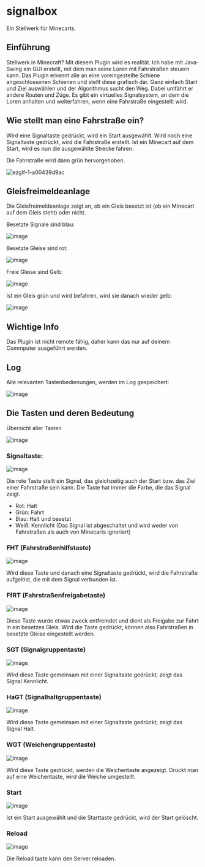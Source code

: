 # signalbox
Ein Stellwerk für Minecarts.

## Einführung

Stellwerk in Minecraft? Mit diesem Plugin wird es realität. 
Ich habe mit Java-Swing ein GUI erstellt, mit dem man seine Loren mit Fahrstraßen steuern kann. 
Das Plugin erkennt alle an eine voreingestellte Schiene angeschlossenen Schienen und stellt diese grafisch dar.
Ganz einfach Start und Ziel auswählen und der Algorithmus sucht den Weg. 
Dabei umfährt er andere Routen und Züge. Es gibt ein virtuelles Signalsystem, an dem die Loren anhalten und weiterfahren, wenn eine Fahrstraße eingestellt wird.

## Wie stellt man eine Fahrstraße ein?
Wird eine Signaltaste gedrückt, wird ein Start ausgewählt. Wird noch eine Signaltaste gedrückt, wird die Fahrstraße erstellt.
Ist ein Minecart auf dem Start, wird es nun die ausgewählte Strecke fahren.

Die Fahrstraße wird dann grün hervorgehoben.

![ezgif-1-a00439d9ac](https://user-images.githubusercontent.com/71724439/156902933-afdde00e-8482-4694-9263-4bbcf892437d.gif)

## Gleisfreimeldeanlage
Die Gleisfreimeldeanlage zeigt an, ob ein Gleis besetzt ist (ob ein Minecart auf dem Gleis steht) oder nicht.

Besetzte Signale sind blau:

![image](https://user-images.githubusercontent.com/71724439/156902188-22761503-3c26-446a-9a5a-fa617f7d0db7.png)

Besetzte Gleise sind rot:

![image](https://user-images.githubusercontent.com/71724439/156902342-e9bc7102-95b2-4466-9e90-76da7eb5cfaf.png)

Freie Gleise sind Gelb:

![image](https://user-images.githubusercontent.com/71724439/156902347-2c68c989-a0f4-48c1-9f9a-47c9faeedabe.png)

Ist ein Gleis grün und wird befahren, wird sie danach wieder gelb:

![image](https://user-images.githubusercontent.com/71724439/156902486-19c4bd65-6954-40cb-a44e-e26f25bb030a.png)

## Wichtige Info
Das Plugin ist nicht remote fähig, daher kann das nur auf deinem Commputer ausgeführt werden.

## Log
Alle relevanten Tastenbedienungen, werden im Log gespeichert:

![image](https://user-images.githubusercontent.com/71724439/156902538-eb8724ea-3d60-4ac4-bb4d-e831994ec59e.png)

## Die Tasten und deren Bedeutung

Übersicht aller Tasten

![image](https://user-images.githubusercontent.com/71724439/156901494-e05b913d-63ae-4241-9c49-e0ad7e6c1106.png)

### Signaltaste:

![image](https://user-images.githubusercontent.com/71724439/156901743-be36625a-b8da-4048-81d3-24fb16b4170d.png)

Die rote Taste stellt ein Signal, das gleichzeitig auch der Start bzw. das Ziel einer Fahrstraße sein kann.
Die Taste hat immer die Farbe, die das Signal zeigt.

- Rot: Halt
- Grün: Fahrt
- Blau: Halt und besetzt
- Weiß: Kennlicht (Das Signal ist abgeschaltet und wird weder von Fahrstraßen als auch von Minecarts ignoriert)

### FHT (Fahrstraßenhilfstaste)

![image](https://user-images.githubusercontent.com/71724439/156902411-916aed0a-45b9-4d9f-b7f8-590fdfec08f7.png)

Wird diese Taste und danach eine Signaltaste gedrückt, wird die Fahrstraße aufgelöst, die mit dem Signal verbunden ist.

### FfRT (Fahrstraßenfreigabetaste)

![image](https://user-images.githubusercontent.com/71724439/156902418-a03d1246-7fd4-4095-b5b4-9ed9c18adac0.png)

Diese Taste wurde etwas zweck entfremdet und dient als Freigabe zur Fahrt in ein besetzes Gleis.
Wird die Taste gedrückt, können also Fahrstraßen in besetzte Gleise eingestellt werden.

### SGT (Signalgruppentaste)

![image](https://user-images.githubusercontent.com/71724439/156902012-71b1b2a0-75d4-4c74-b99a-fdaf770ce8b5.png)

Wird diese Taste gemeinsam mit einer Signaltaste gedrückt, zeigt das Signal Kennlicht.

### HaGT (Signalhaltgruppentaste)

![image](https://user-images.githubusercontent.com/71724439/156902025-53704ab5-494f-4d95-b2e1-dbee3a0b9ef0.png)

Wird diese Taste gemeinsam mit einer Signaltaste gedrückt, zeigt das Signal Halt.

### WGT (Weichengruppentaste)

![image](https://user-images.githubusercontent.com/71724439/156902045-a597af8e-430e-4cca-a830-7083cb5ee096.png)

Wird diese Taste gedrückt, werden die Weichentaste angezeigt. Drückt man auf eine Weichentaste, wird die Weiche umgestellt.

### Start

![image](https://user-images.githubusercontent.com/71724439/156902076-4b479ed3-4f81-49a0-9164-d556a8a49f99.png)

Ist ein Start ausgewählt und die Starttaste gedrückt, wird der Start gelöscht.

### Reload

![image](https://user-images.githubusercontent.com/71724439/156902091-61a4a00a-ea5f-496b-a1b2-fe8047491103.png)

Die Reload taste kann den Server reloaden.
